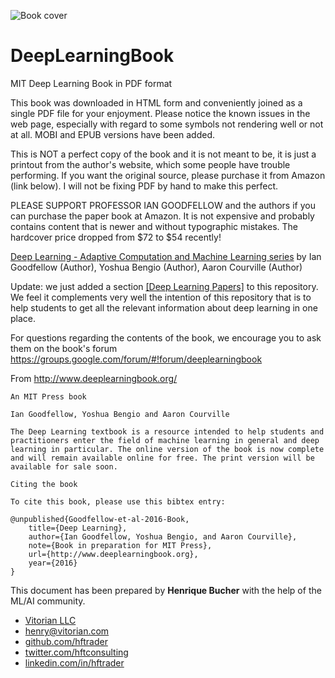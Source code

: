 
![Book cover](cover.jpg?raw=true)

# DeepLearningBook
MIT Deep Learning Book in PDF format

This book was downloaded in HTML form and conveniently joined as a single PDF file for your enjoyment. Please notice the known issues in the web page, especially with regard to some symbols not rendering well or not at all. MOBI and EPUB versions have been added.

This is NOT a perfect copy of the book and it is not meant to be, it is just a printout from the author's website, which some people have trouble performing. If you want the original source, please purchase it from Amazon (link below). I will not be fixing PDF by hand to make this perfect.

PLEASE SUPPORT PROFESSOR IAN GOODFELLOW and the authors if you can purchase the paper book at Amazon. It is not expensive and probably contains content that is newer and without typographic mistakes. The hardcover price dropped from $72 to $54 recently!

[Deep Learning - Adaptive Computation and Machine Learning series](http://amzn.to/2qlQqZs) by Ian Goodfellow (Author), Yoshua Bengio  (Author), Aaron Courville  (Author)

Update: we just added a section [[Deep Learning Papers]](DeepLearningPapers.md) to this repository. We feel it complements very well the intention of this repository that is to help students to get all the relevant information about deep learning in one place.

For questions regarding the contents of the book, we encourage you to ask them on the book's forum 
https://groups.google.com/forum/#!forum/deeplearningbook

From http://www.deeplearningbook.org/

    An MIT Press book

    Ian Goodfellow, Yoshua Bengio and Aaron Courville

    The Deep Learning textbook is a resource intended to help students and practitioners enter the field of machine learning in general and deep learning in particular. The online version of the book is now complete and will remain available online for free. The print version will be available for sale soon.

    Citing the book

    To cite this book, please use this bibtex entry:

    @unpublished{Goodfellow-et-al-2016-Book,
        title={Deep Learning},
        author={Ian Goodfellow, Yoshua Bengio, and Aaron Courville},
        note={Book in preparation for MIT Press},
        url={http://www.deeplearningbook.org},
        year={2016}
    }


This document has been prepared by **Henrique Bucher** with the help of the ML/AI community.

- [Vitorian LLC](http://www.vitorian.com/x1)
- [henry@vitorian.com](mailto:henry@vitorian.com)
- [github.com/hftrader](https://github.com/hftrader)
- [twitter.com/hftconsulting](https://twitter.com/hftconsulting)
- [linkedin.com/in/hftrader](https://www.linkedin.com/in/hftrader)
